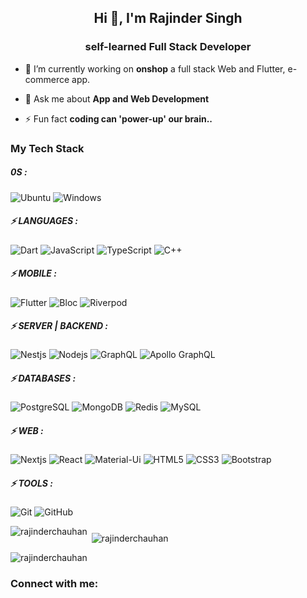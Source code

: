 <h2 align="center">Hi 👋, I'm Rajinder Singh</h2>
<h3 align="center">self-learned Full Stack Developer</h3>

- 🔭 I’m currently working on **onshop** a full stack Web and Flutter,  e-commerce app.

- 💬 Ask me about **App and Web Development**

- ⚡ Fun fact **coding can 'power-up' our brain..**


  
<h3> My Tech Stack </h3>

<h5> 0S :  </h5>

![Ubuntu](https://img.shields.io/badge/-Ubuntu-black?style=flat-square&logo=ubuntu) 
![Windows](https://img.shields.io/badge/-Windows-blue?style=flat-square&logo=windows)

<h5>⚡ LANGUAGES :  </h5>

![Dart](https://img.shields.io/badge/-Dart-yellow?style=flat-square&logo=dart)
![JavaScript](https://img.shields.io/badge/-JavaScript-black?style=flat-square&logo=javascript)
![TypeScript](https://img.shields.io/badge/-TypeScript-007ACC?style=flat-square&logo=typescript)
![C++](https://img.shields.io/badge/-C++-00599C?style=flat-square&logo=c)


<h5>⚡ MOBILE :  </h5>

![Flutter](https://img.shields.io/badge/-Flutter-yellow?style=flat-square&logo=Flutter)
![Bloc](https://img.shields.io/badge/-Bloc-blue?style=flat-square&logo=bloc)
![Riverpod](https://img.shields.io/badge/-Riverpod-black?style=flat-square&logo=Riverpod)


<h5> ⚡ SERVER | BACKEND :  </h5>

![Nestjs](https://img.shields.io/badge/-Nestjs-yellow?style=flat-square&logo=Nestjs)
![Nodejs](https://img.shields.io/badge/-Nodejs-black?style=flat-square&logo=Node.js)
![GraphQL](https://img.shields.io/badge/-GraphQL-E10098?style=flat-square&logo=graphql)
![Apollo GraphQL](https://img.shields.io/badge/-Apollo%20GraphQL-311C87?style=flat-square&logo=apollo-graphql)


<h5> ⚡ DATABASES :  </h5>

![PostgreSQL](https://img.shields.io/badge/-PostgreSQL-336791?style=flat-square&logo=postgresql)
![MongoDB](https://img.shields.io/badge/-MongoDB-black?style=flat-square&logo=mongodb)
![Redis](https://img.shields.io/badge/-Redis-black?style=flat-square&logo=Redis)
![MySQL](https://img.shields.io/badge/-MySQL-black?style=flat-square&logo=mysql)



<h5> ⚡ WEB :  </h5>

![Nextjs](https://img.shields.io/badge/-Next-green?style=flat-square&logo=nextjs)
![React](https://img.shields.io/badge/-React-black?style=flat-square&logo=react)
![Material-Ui](https://img.shields.io/badge/-Material-Ui-E34F26?style=flat-square&logo=materialui&logoColor=white)
![HTML5](https://img.shields.io/badge/-HTML5-E34F26?style=flat-square&logo=html5&logoColor=white)
![CSS3](https://img.shields.io/badge/-CSS3-1572B6?style=flat-square&logo=css3)
![Bootstrap](https://img.shields.io/badge/-Bootstrap-563D7C?style=flat-square&logo=bootstrap)

<h5> ⚡ TOOLS :  </h5>

![Git](https://img.shields.io/badge/-Git-black?style=flat-square&logo=git)
![GitHub](https://img.shields.io/badge/-GitHub-181717?style=flat-square&logo=github)


<p/>

<p><img align="left" src="https://github-readme-stats.vercel.app/api/top-langs?username=rajinderchauhan&show_icons=true&locale=en&layout=compact" alt="rajinderchauhan" /></p>

<h5>  </h5>

<p>&nbsp;<img align="center" src="https://github-readme-stats.vercel.app/api?username=rajinderchauhan&show_icons=true&locale=en" alt="rajinderchauhan" /></p>

<p/>
<p><img align="center" src="https://github-readme-streak-stats.herokuapp.com/?user=rajinderchauhan&" alt="rajinderchauhan" /></p>

<h3 align="left">Connect with me:</h3>
<p align="left">


